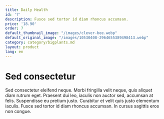 ```yaml
---
title: Daily Health
id: '7'
description: Fusce sed tortor id diam rhoncus accumsan.
price: '18.90'
order: 7
default_thumbnail_image: "/images/clever-bee.webp"
default_original_image: "/images/10530408-2964655389498413.webp"
category: category/bigplants.md
layout: product
lang: en
---
```


# Sed consectetur

Sed consectetur eleifend neque. Morbi fringilla velit neque, quis aliquet diam rutrum eget. Praesent dui leo, iaculis non auctor sed, accumsan at felis. Suspendisse eu pretium justo. Curabitur et velit quis justo elementum iaculis. Fusce sed tortor id diam rhoncus accumsan. In cursus sagittis eros non congue.